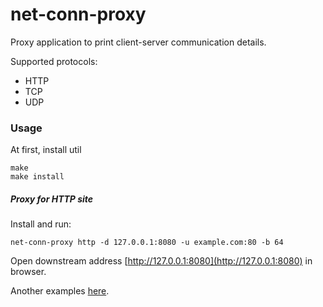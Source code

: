 # net-conn-proxy

Proxy application to print client-server communication details.

Supported protocols:
* HTTP
* TCP
* UDP

### Usage

At first, install util

```shell
make
make install
```

##### Proxy for HTTP site

Install and run:

```shell
net-conn-proxy http -d 127.0.0.1:8080 -u example.com:80 -b 64
```

Open downstream address [http://127.0.0.1:8080](http://127.0.0.1:8080) in browser.

Another examples [here](./examples).
